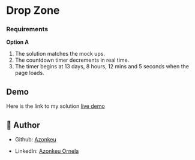 # Drop Zone

### Requirements
**Option A**
1. The solution matches the mock ups.
2. The countdown timer decrements in real time.
3. The timer begins at 13 days, 8 hours, 12 mins and 5 seconds when the page loads.

## Demo
Here is the link to my solution [live demo](https://statuesque-vacherin-f0aa50.netlify.app/)


## 👩 Author

- Github: [Azonkeu](https://github.com/Azonkeu)
  
- LinkedIn: [Azonkeu Ornela](https://www.linkedin.com/in/azonkeu-ornela-88a14b172/)
